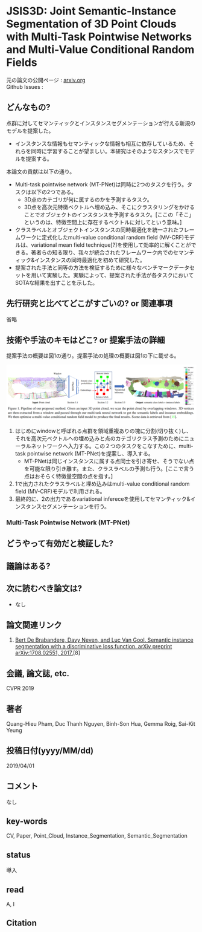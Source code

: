 # JSIS3D: Joint Semantic-Instance Segmentation of 3D Point Clouds with Multi-Task Pointwise Networks and Multi-Value Conditional Random Fields

元の論文の公開ページ : [arxiv.org](https://arxiv.org/pdf/1904.00699.pdf)  
Github Issues : []()  

## どんなもの?
点群に対してセマンティックとインスタンスセグメンテーションが行える新規のモデルを提案した。
- インスタンスな情報もセマンティックな情報も相互に依存しているため、それらを同時に学習することが望ましい。本研究はそのようなスタンスでモデルを提案する。

本論文の貢献は以下の通り。
- Multi-task pointwise network (MT-PNet)は同時に2つのタスクを行う。タスクは以下の2つである。
    - 3D点のカテゴリが何に属するのかを予測するタスク。
    - 3D点を高次元特徴ベクトルへ埋め込み、そこにクラスタリングをかけることでオブジェクトのインスタンスを予測するタスク。[ここの「そこ」というのは、特徴空間上に存在するベクトルに対してという意味。]
- クラスラベルとオブジェクトインスタンスの同時最適化を統一されたフレームワークに定式化したmulti-value conditional random field (MV-CRF)モデルは、variational mean field technique[?]を使用して効率的に解くことができる。著者らの知る限り、我々が統合されたフレームワーク内でのセマンティック&インスタンスの同時最適化を初めて研究した。
- 提案された手法と同等の方法を検証するために様々なベンチマークデータセットを用いて実験した。実験によって、提案された手法が各タスクにおいてSOTAな結果を出すことを示した。

## 先行研究と比べてどこがすごいの? or 関連事項
省略

## 技術や手法のキモはどこ? or 提案手法の詳細
提案手法の概要は図1の通り。提案手法の処理の概要は図1の下に載せる。

![fig1](img/JJSSo3PCwMPNaMCRF/fig1.png)

1. はじめにwindowと呼ばれる点群を領域重複ありの塊に分割(切り抜く)し、それを高次元ベクトルへの埋め込みと点のカテゴリクラス予測のためにニューラルネットワークへ入力する。この２つのタスクをこなすために、multi-task pointwise network (MT-PNet)を提案し、導入する。
    - MT-PNetは同じインスタンスに属する点同士を引き寄せ、そうでない点を可能な限り引き離す。また、クラスラベルの予測も行う。[ここで言う点はおそらく特徴量空間の点を指す。]
2. 1で出力されたクラスラベルと埋め込みはmulti-value conditional random field (MV-CRF)モデルで利用される。
3. 最終的に、2の出力であるvariational infereceを使用してセマンティック&インスタンスセグメンテーションを行う。

### Multi-Task Pointwise Network (MT-PNet)

## どうやって有効だと検証した?

## 議論はある?

## 次に読むべき論文は?
- なし

## 論文関連リンク
1. [Bert De Brabandere, Davy Neven, and Luc Van Gool. Semantic instance segmentation with a discriminative loss function. arXiv preprint arXiv:1708.02551, 2017.](https://arxiv.org/pdf/1708.02551.pdf)[8]

## 会議, 論文誌, etc.
CVPR 2019

## 著者
Quang-Hieu Pham, Duc Thanh Nguyen, Binh-Son Hua, Gemma Roig, Sai-Kit Yeung

## 投稿日付(yyyy/MM/dd)
2019/04/01

## コメント
なし

## key-words
CV, Paper, Point_Cloud, Instance_Segmentation, Semantic_Segmentation

## status
導入

## read
A, I

## Citation
